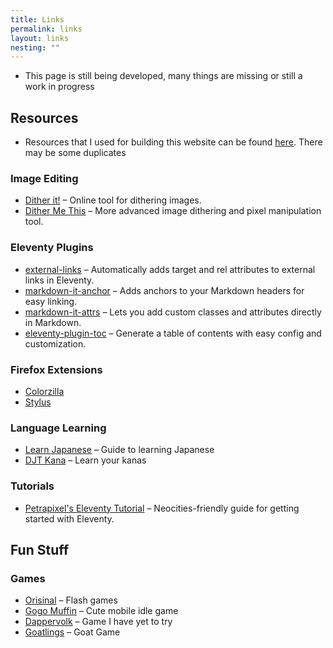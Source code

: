 ```yaml
---
title: Links
permalink: links
layout: links
nesting: ""
---
```


- This page is still being developed, many things are missing or still a work in progress

## Resources
 
- Resources that I used for building this website can be found [here](/site). There may be some duplicates

### Image Editing

- [Dither it!](https://ditherit.com/) – Online tool for dithering images.
- [Dither Me This](https://doodad.dev/dither-me-this/) – More advanced image dithering and pixel manipulation tool.

### Eleventy Plugins

- [external-links](https://www.npmjs.com/package/@sardine/eleventy-plugin-external-links) – Automatically adds target and rel attributes to external links in Eleventy.
- [markdown-it-anchor](https://github.com/valeriangalliat/markdown-it-anchor) – Adds anchors to your Markdown headers for easy linking.
- [markdown-it-attrs](https://github.com/arve0/markdown-it-attrs) – Lets you add custom classes and attributes directly in Markdown.
- [eleventy-plugin-toc](https://github.com/uncenter/eleventy-plugin-toc) – Generate a table of contents with easy config and customization.

### Firefox Extensions

- [Colorzilla](https://www.colorzilla.com/firefox/)
- [Stylus](https://addons.mozilla.org/en-US/firefox/addon/styl-us/)

### Language Learning

- [Learn Japanese](https://www.tofugu.com/learn-japanese/) – Guide to learning Japanese
- [DJT Kana](https://djtguide.neocities.org/kana/) – Learn your kanas

### Tutorials 

- [Petrapixel's Eleventy Tutorial](https://petrapixel.neocities.org/coding/eleventy-tutorial) – Neocities-friendly guide for getting started with Eleventy.

## Fun Stuff

### Games

- [Orisinal](https://www.ferryhalim.com/orisinal/) – Flash games
- [Gogo Muffin](https://muffin.xdg.com/) – Cute mobile idle game
- [Dappervolk](https://dappervolk.com/) – Game I have yet to try
- [Goatlings](https://www.goatlings.com/) – Goat Game